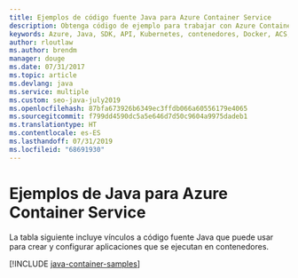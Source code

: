 ```yaml
---
title: Ejemplos de código fuente Java para Azure Container Service
description: Obtenga código de ejemplo para trabajar con Azure Container Service desde aplicaciones Java.
keywords: Azure, Java, SDK, API, Kubernetes, contenedores, Docker, ACS, registro, imágenes
author: rloutlaw
ms.author: brendm
manager: douge
ms.date: 07/31/2017
ms.topic: article
ms.devlang: java
ms.service: multiple
ms.custom: seo-java-july2019
ms.openlocfilehash: 87bfa673926b6349ec3ffdb066a60556179e4065
ms.sourcegitcommit: f799dd4590dc5a5e646d7d50c9604a9975dadeb1
ms.translationtype: HT
ms.contentlocale: es-ES
ms.lasthandoff: 07/31/2019
ms.locfileid: "68691930"
---
```

# <a name="java-samples-for-azure-container-service"></a>Ejemplos de Java para Azure Container Service

La tabla siguiente incluye vínculos a código fuente Java que puede usar para crear y configurar aplicaciones que se ejecutan en contenedores.

[!INCLUDE [java-container-samples](includes/java-container-samples.md)]